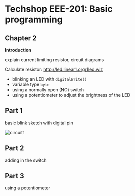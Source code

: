 # Techshop EEE-201: Basic programming

## Chapter 2

**Introduction**

explain current limiting resistor, circuit diagrams

Calculate resistor: http://led.linear1.org/1led.wiz


- blinking an LED with `digitalWrite()`
- variable type `byte`
- using a normally open (NO) switch 
- using a potentiometer to adjust the brightness of the LED


## Part 1 

basic blink sketch with digital pin

![circuit1](https://rawgithub.com/ConstantinoSchillebeeckx/Techshop-EEE-201/blob/master/chapter_2/Chapter-2-Part-1.svg)

## Part 2

adding in the switch

## Part 3

using a potentiometer
